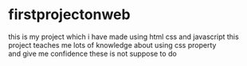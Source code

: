 # firstprojectonweb
this is my project which i have made using html css and javascript this project teaches me lots of knowledge about using css property  
and give me confidence 
these is not suppose to do
